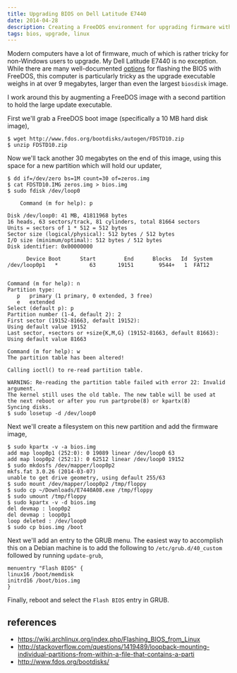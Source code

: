 ```yaml
---
title: Upgrading BIOS on Dell Latitude E7440
date: 2014-04-28
description: Creating a FreeDOS environment for upgrading firmware with a large update image
tags: bios, upgrade, linux
---
```


Modern computers have a lot of firmware, much of which is rather
tricky for non-Windows users to upgrade. My Dell Latitude E7440 is no
exception. While there are many well-documented
[options](https://wiki.archlinux.org/index.php/Flashing_BIOS_from_Linux)
for flashing the BIOS with FreeDOS, this computer is particularly
tricky as the upgrade executable weighs in at over 9 megabytes, larger
than even the largest `biosdisk` image.

I work around this by augmenting a FreeDOS image with a second
partition to hold the large update executable.

First we'll grab a FreeDOS boot image (specifically a 10 MB hard disk
image),

    $ wget http://www.fdos.org/bootdisks/autogen/FDSTD10.zip
    $ unzip FDSTD10.zip

Now we'll tack another 30 megabytes on the end of this image, using this
space for a new partition which will hold our updater,

    $ dd if=/dev/zero bs=1M count=30 of=zeros.img
    $ cat FDSTD10.IMG zeros.img > bios.img
    $ sudo fdisk /dev/loop0
    
        Command (m for help): p
    
    Disk /dev/loop0: 41 MB, 41811968 bytes
    16 heads, 63 sectors/track, 81 cylinders, total 81664 sectors
    Units = sectors of 1 * 512 = 512 bytes
    Sector size (logical/physical): 512 bytes / 512 bytes
    I/O size (minimum/optimal): 512 bytes / 512 bytes
    Disk identifier: 0x00000000
    
          Device Boot      Start         End      Blocks   Id  System
    /dev/loop0p1   *          63       19151        9544+   1  FAT12


    Command (m for help): n
    Partition type:
       p   primary (1 primary, 0 extended, 3 free)
       e   extended
    Select (default p): p
    Partition number (1-4, default 2): 2
    First sector (19152-81663, default 19152): 
    Using default value 19152
    Last sector, +sectors or +size{K,M,G} (19152-81663, default 81663): 
    Using default value 81663
    
    Command (m for help): w
    The partition table has been altered!
    
    Calling ioctl() to re-read partition table.
    
    WARNING: Re-reading the partition table failed with error 22: Invalid argument.
    The kernel still uses the old table. The new table will be used at
    the next reboot or after you run partprobe(8) or kpartx(8)
    Syncing disks.
    $ sudo losetup -d /dev/loop0

Next we'll create a filesystem on this new partition and add the
firmware image,

    $ sudo kpartx -v -a bios.img
    add map loop0p1 (252:0): 0 19089 linear /dev/loop0 63
    add map loop0p2 (252:1): 0 62512 linear /dev/loop0 19152
    $ sudo mkdosfs /dev/mapper/loop0p2
    mkfs.fat 3.0.26 (2014-03-07)
    unable to get drive geometry, using default 255/63
    $ sudo mount /dev/mapper/loop0p2 /tmp/floppy
    $ sudo cp ~/Downloads/E7440A08.exe /tmp/floppy
    $ sudo umount /tmp/floppy
    $ sudo kpartx -v -d bios.img
    del devmap : loop0p2
    del devmap : loop0p1
    loop deleted : /dev/loop0
    $ sudo cp bios.img /boot

Next we'll add an entry to the GRUB menu. The easiest way to
accomplish this on a Debian machine is to add the following to
`/etc/grub.d/40_custom` followed by running `update-grub`,
    
    menuentry "Flash BIOS" {
    linux16 /boot/memdisk
    initrd16 /boot/bios.img
    }

Finally, reboot and select the `Flash BIOS` entry in GRUB.

## references

 * https://wiki.archlinux.org/index.php/Flashing_BIOS_from_Linux
 * http://stackoverflow.com/questions/1419489/loopback-mounting-individual-partitions-from-within-a-file-that-contains-a-parti
 * http://www.fdos.org/bootdisks/
